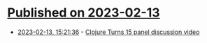 # [Published on 2023-02-13](index.md)

* [2023-02-13, 15:21:36](https://news.ycombinator.com/item?id=34774498) - [Clojure Turns 15 panel discussion video](https://www.youtube.com/watch?v=exSRG-iL74Q)
